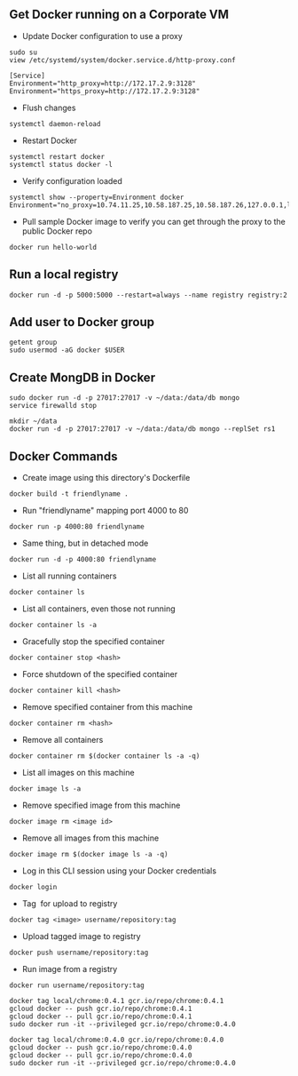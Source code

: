 ## Get Docker running on a Corporate VM

- Update Docker configuration to use a proxy

~~~~
sudo su
view /etc/systemd/system/docker.service.d/http-proxy.conf

[Service]
Environment="http_proxy=http://172.17.2.9:3128"
Environment="https_proxy=http://172.17.2.9:3128"
~~~~

- Flush changes

~~~~ 
systemctl daemon-reload
~~~~

- Restart Docker

~~~~
systemctl restart docker
systemctl status docker -l
~~~~

- Verify configuration loaded

~~~~
systemctl show --property=Environment docker
Environment="no_proxy=10.74.11.25,10.58.187.25,10.58.187.26,127.0.0.1,localhost,vradev00197.africa.net"
~~~~

- Pull sample Docker image to verify you can get through the proxy to the public Docker repo

~~~~
docker run hello-world
~~~~

## Run a local registry

~~~~
docker run -d -p 5000:5000 --restart=always --name registry registry:2
~~~~

## Add user to Docker group

~~~~
getent group
sudo usermod -aG docker $USER 
~~~~

## Create MongDB in Docker

~~~~
sudo docker run -d -p 27017:27017 -v ~/data:/data/db mongo
service firewalld stop

mkdir ~/data
docker run -d -p 27017:27017 -v ~/data:/data/db mongo --replSet rs1
~~~~

## Docker Commands

- Create image using this directory's Dockerfile

~~~~
docker build -t friendlyname .  
~~~~

- Run "friendlyname" mapping port 4000 to 80

~~~~
docker run -p 4000:80 friendlyname  	
~~~~

- Same thing, but in detached mode

~~~~
docker run -d -p 4000:80 friendlyname       
~~~~

- List all running containers

~~~~
docker container ls
~~~~

- List all containers, even those not running

~~~~
docker container ls -a          
~~~~

- Gracefully stop the specified container

~~~~
docker container stop <hash>    
~~~~

- Force shutdown of the specified container

~~~~
docker container kill <hash>    			
~~~~

- Remove specified container from this machine

~~~~
docker container rm <hash>
~~~~

- Remove all containers

~~~~
docker container rm $(docker container ls -a -q)    
~~~~

- List all images on this machine

~~~~
docker image ls -a  
~~~~

- Remove specified image from this machine

~~~~
docker image rm <image id>      
~~~~

- Remove all images from this machine

~~~~
docker image rm $(docker image ls -a -q)   		
~~~~

- Log in this CLI session using your Docker credentials

~~~~
docker login           
~~~~

- Tag <image> for upload to registry

~~~~
docker tag <image> username/repository:tag
~~~~

- Upload tagged image to registry
~~~~
docker push username/repository:tag          
~~~~

- Run image from a registry

~~~~
docker run username/repository:tag         

docker tag local/chrome:0.4.1 gcr.io/repo/chrome:0.4.1
gcloud docker -- push gcr.io/repo/chrome:0.4.1
gcloud docker -- pull gcr.io/repo/chrome:0.4.1
sudo docker run -it --privileged gcr.io/repo/chrome:0.4.0

docker tag local/chrome:0.4.0 gcr.io/repo/chrome:0.4.0
gcloud docker -- push gcr.io/repo/chrome:0.4.0
gcloud docker -- pull gcr.io/repo/chrome:0.4.0
sudo docker run -it --privileged gcr.io/repo/chrome:0.4.0 
~~~~
